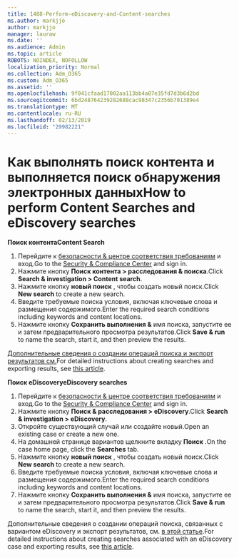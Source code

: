 ```yaml
---
title: 1488-Perform-eDiscovery-and-Content-searches
ms.author: markjjo
author: markjjo
manager: lauraw
ms.date: ''
ms.audience: Admin
ms.topic: article
ROBOTS: NOINDEX, NOFOLLOW
localization_priority: Normal
ms.collection: Adm_O365
ms.custom: Adm_O365
ms.assetid: ''
ms.openlocfilehash: 9f041cfaad17002aa113bb4a07e35fd7d3b6d2bd
ms.sourcegitcommit: 6bd248764239282688cac98347c2356b701389e4
ms.translationtype: MT
ms.contentlocale: ru-RU
ms.lasthandoff: 02/13/2019
ms.locfileid: "29982221"
---
```

# <a name="how-to-perform-content-searches-and-ediscovery-searches"></a><span data-ttu-id="0421f-102">Как выполнять поиск контента и выполняется поиск обнаружения электронных данных</span><span class="sxs-lookup"><span data-stu-id="0421f-102">How to perform Content Searches and eDiscovery searches</span></span>

<span data-ttu-id="0421f-103">**Поиск контента**</span><span class="sxs-lookup"><span data-stu-id="0421f-103">**Content Search**</span></span>

1. <span data-ttu-id="0421f-104">Перейдите к [безопасности & центре соответствия требованиям](https://protection.office.com) и вход.</span><span class="sxs-lookup"><span data-stu-id="0421f-104">Go to the [Security & Compliance Center](https://protection.office.com) and sign in.</span></span>
2. <span data-ttu-id="0421f-105">Нажмите кнопку **Поиск контента > расследования & поиска**.</span><span class="sxs-lookup"><span data-stu-id="0421f-105">Click **Search & investigation > Content search**.</span></span>
3. <span data-ttu-id="0421f-106">Нажмите кнопку **новый поиск** , чтобы создать новый поиск.</span><span class="sxs-lookup"><span data-stu-id="0421f-106">Click **New search** to create a new search.</span></span>
4. <span data-ttu-id="0421f-107">Введите требуемые поиска условия, включая ключевые слова и размещения содержимого.</span><span class="sxs-lookup"><span data-stu-id="0421f-107">Enter the required search conditions including keywords and content locations.</span></span>  
5. <span data-ttu-id="0421f-108">Нажмите кнопку **Сохранить выполнения &** имя поиска, запустите ее и затем предварительного просмотра результатов.</span><span class="sxs-lookup"><span data-stu-id="0421f-108">Click **Save & run** to name the search, start it, and then preview the results.</span></span> 
 
<span data-ttu-id="0421f-109">[Дополнительные сведения о создании операций поиска и экспорт результатов см.](https://docs.microsoft.com/office365/securitycompliance/content-search)</span><span class="sxs-lookup"><span data-stu-id="0421f-109">For detailed instructions about creating searches and exporting results, see [this article](https://docs.microsoft.com/office365/securitycompliance/content-search).</span></span>

<span data-ttu-id="0421f-110">**Поиск eDiscovery**</span><span class="sxs-lookup"><span data-stu-id="0421f-110">**eDiscovery searches**</span></span>

1. <span data-ttu-id="0421f-111">Перейдите к [безопасности & центре соответствия требованиям](https://protection.office.com) и вход.</span><span class="sxs-lookup"><span data-stu-id="0421f-111">Go to the [Security & Compliance Center](https://protection.office.com) and sign in.</span></span>
2. <span data-ttu-id="0421f-112">Нажмите кнопку **Поиск & расследования > eDiscovery**.</span><span class="sxs-lookup"><span data-stu-id="0421f-112">Click **Search & investigation > eDiscovery**.</span></span>
3. <span data-ttu-id="0421f-113">Откройте существующий случай или создайте новый.</span><span class="sxs-lookup"><span data-stu-id="0421f-113">Open an existing case or create a new one.</span></span>
4. <span data-ttu-id="0421f-114">На домашней странице вариантов щелкните вкладку **Поиск** .</span><span class="sxs-lookup"><span data-stu-id="0421f-114">On the case home page, click the **Searches** tab.</span></span>  
5. <span data-ttu-id="0421f-115">Нажмите кнопку **новый поиск** , чтобы создать новый поиск.</span><span class="sxs-lookup"><span data-stu-id="0421f-115">Click **New search** to create a new search.</span></span>
6. <span data-ttu-id="0421f-116">Введите требуемые поиска условия, включая ключевые слова и размещения содержимого.</span><span class="sxs-lookup"><span data-stu-id="0421f-116">Enter the required search conditions including keywords and content locations.</span></span>  
7. <span data-ttu-id="0421f-117">Нажмите кнопку **Сохранить выполнения &** имя поиска, запустите ее и затем предварительного просмотра результатов.</span><span class="sxs-lookup"><span data-stu-id="0421f-117">Click **Save & run** to name the search, start it, and then preview the results.</span></span>

<span data-ttu-id="0421f-118">Дополнительные сведения о создании операций поиска, связанных с вариантом eDiscovery и экспорт результатов, см. [в этой статье](https://docs.microsoft.com/office365/securitycompliance/ediscovery-cases).</span><span class="sxs-lookup"><span data-stu-id="0421f-118">For detailed instructions about creating searches associated with an eDiscovery case and exporting results, see [this article](https://docs.microsoft.com/office365/securitycompliance/ediscovery-cases).</span></span>